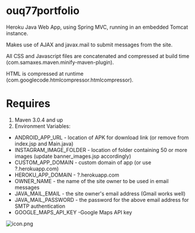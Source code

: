 ouq77portfolio
==============

Heroku Java Web App, using Spring MVC, running in an embedded Tomcat instance. 

Makes use of AJAX and javax.mail to submit messages from the site. 

All CSS and Javascript files are concatenated and compressed at build time (com.samaxes.maven.minify-maven-plugin).

HTML is compressed at runtime (com.googlecode.htmlcompressor.htmlcompressor).

Requires
========
1. Maven 3.0.4 and up
2. Environment Variables:
  * ANDROID_APP_URL - location of APK for download link (or remove from index.jsp and Main.java)
  * INSTAGRAM_IMAGE_FOLDER - location of folder containing 50 or more images (update banner_images.jsp accordingly)
  * CUSTOM_APP_DOMAIN - custom domain of app (or use ?.herokuapp.com)
  * HEROKU_APP_DOMAIN - ?.herokuapp.com
  * OWNER_NAME - the name of the site owner to be used in email messages
  * JAVA_MAIL_EMAIL - the site owner's email address (Gmail works well)
  * JAVA_MAIL_PASSWORD - the password for the above email address for SMTP authentication
  * GOOGLE_MAPS_API_KEY -Google Maps API key


![icon.png](https://portfolio.ouq77.kiwi/resources/images/icon.png)
